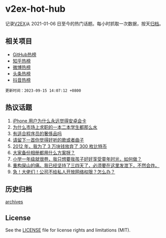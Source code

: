 # v2ex-hot-hub

 记录[V2EX](https://www.v2ex.com/)从 2021-01-06 日至今的热门话题。每小时抓取一次数据，按天[归档](archives)。
 
 ## 相关项目

- [GitHub热榜](https://github.com/it985/github-hot-hub)
- [知乎热榜](https://github.com/it985/zhihu-hot-hub)
- [微博热榜](https://github.com/it985/weibo-hot-hub)
- [头条热榜](https://github.com/it985/toutiao-hot-hub)
- [抖音热榜](https://github.com/it985/douyin-hot-hub)


 `更新时间：2023-09-15 14:07:12 +0800`

## 热议话题

1. [iPhone 用户为什么永远觉得安卓会卡](https://www.v2ex.com/t/973730)
1. [为什么市场上求职的一本二本学生都那么水](https://www.v2ex.com/t/973818)
1. [有适合程序员的奢侈品吗](https://www.v2ex.com/t/973770)
1. [请留下一首你觉得好听的歌或者曲子](https://www.v2ex.com/t/973927)
1. [2012 年，我为了 3 万块钱放弃了 300 枚比特币](https://www.v2ex.com/t/973937)
1. [大家备份相册都用什么方案呀？](https://www.v2ex.com/t/973776)
1. [小学一年级就很卷，我只想要我孩子好好享受童年时光，如何做？](https://www.v2ex.com/t/973933)
1. [重构屎山的痛。我已经坚持了三四天了，必须要在这里发泄下，不然会炸。](https://www.v2ex.com/t/973749)
1. [急！大佬们！公司不给私人开放网络权限？怎么办？](https://www.v2ex.com/t/973905)

## 历史归档

[archives](archives)

## License

See the [LICENSE](LICENSE) file for license rights and limitations (MIT).
